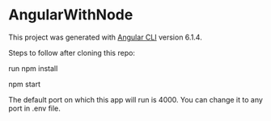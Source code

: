 # AngularWithNode

This project was generated with [Angular CLI](https://github.com/angular/angular-cli) version 6.1.4.

Steps to follow after cloning this repo:

run npm install

npm start


The default port on which this app will run is 4000. You can change it to any port in .env file.
